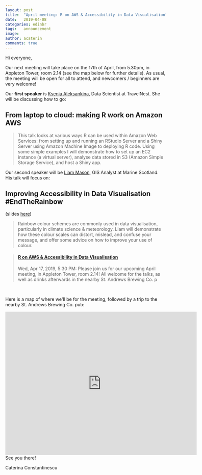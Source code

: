 ```yaml
---
layout: post
title:  "April meeting: R on AWS & Accessibility in Data Visualisation"
date:   2019-04-08
categories: edinbr
tags:   announcement
image:
author: acaterin
comments: true
---
```




Hi everyone,
<br/>

Our next meeting will take place on the 17th of April, from 5.30pm, in Appleton Tower, room 2.14 (see the map below for further details). As usual, the meeting will be open for all to attend, and newcomers / beginners are very welcome!


Our **first speaker** is [Ksenia Aleksankina](https://www.linkedin.com/in/ksenia-aleksankina-62816980/), Data Scientist at TravelNest. She will be discussing how to go:

## From laptop to cloud: making R work on Amazon AWS

>This talk looks at various ways R can be used within Amazon Web Services: from setting up and running an RStudio Server and a Shiny Server using Amazon Machine Image to deploying R code. Using some simple examples I will demonstrate how to set up an EC2 instance (a virtual server), analyse data stored in S3 (Amazon Simple Storage Service), and host a Shiny app. 


Our second speaker will be [Liam Mason](https://www.linkedin.com/in/liammason/), GIS Analyst at Marine Scotland. His talk will focus on:

## Improving Accessibility in Data Visualisation #EndTheRainbow
(slides [here](https://github.com/EdinbR/edinbr-talks/blob/master/2019-04-17/LiamMason_Accessibility_EndTheRainbow_EdinbR_20190402.pdf))

> Rainbow colour schemes are commonly used in data visualisation, particularly in climate science & meteorology. Liam will demonstrate how these colour scales can distort, mislead, and confuse your message, and offer some advice on how to improve your use of colour.


<blockquote class="embedly-card"><h4><a href="https://www.meetup.com/EdinbR/events/260445614/">R on AWS & Accessibility in Data Visualisation</a></h4><p>Wed, Apr 17, 2019, 5:30 PM: Please join us for our upcoming April meeting, in Appleton Tower, room 2.14! All welcome for the talks, as well as drinks afterwards in the nearby St. Andrews Brewing Co. p</p></blockquote>
<script async src="//cdn.embedly.com/widgets/platform.js" charset="UTF-8"></script>


<br/>




Here is a map of where we'll be for the meeting, followed by a trip to the nearby St. Andrews Brewing Co. pub:

<iframe src="https://www.google.com/maps/embed?pb=!1m18!1m12!1m3!1d2234.2880000891505!2d-3.189197783961754!3d55.94438008466733!2m3!1f0!2f0!3f0!3m2!1i1024!2i768!4f13.1!3m3!1m2!1s0x4887c783851c5b41%3A0x3d222164a50901a6!2sAppleton+Tower%2C+11+Crichton+St%2C+Edinburgh+EH8+9LE!5e0!3m2!1sen!2suk!4v1550009756304" width="600" height="450" frameborder="0" style="border:0" allowfullscreen></iframe>

<br/>
See you there!

Caterina Constantinescu
